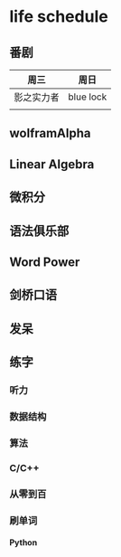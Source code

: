 # life schedule

## 番剧

|    周三    |    周日    |
| :--------: | :-------: |
| 影之实力者 | blue lock |
|            |           |

## wolframAlpha
## Linear Algebra
## 微积分
## 语法俱乐部
## Word Power
## 剑桥口语
## 发呆
## 练字

### 听力
### 数据结构
### 算法
### C/C++
### 从零到百
### 刷单词
#### Python